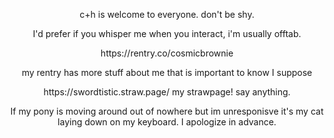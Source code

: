 <p align="center">c+h is welcome to everyone. don't be shy.</p>

<p align="center">I'd prefer if you whisper me when you interact, i'm usually offtab.</p>

<p align="center">https://rentry.co/cosmicbrownie</p>

<p align="center">my rentry has more stuff about me that is important to know I suppose</p>

<p align="center"> https://swordtistic.straw.page/ my strawpage! say anything.</p>

<p align="center">If my pony is moving around out of nowhere but im unresponisve it's my cat laying down on my keyboard. I apologize in advance.</p>

